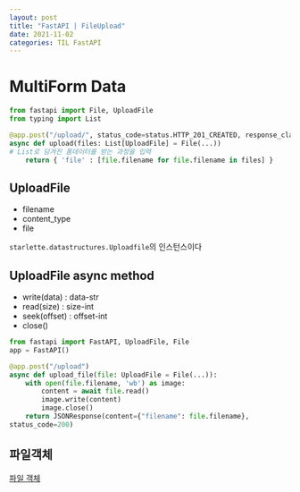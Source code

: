 ```yaml
---
layout: post
title: "FastAPI | FileUpload"
date: 2021-11-02
categories: TIL FastAPI
---
```


# MultiForm Data
 
```python
from fastapi import File, UploadFile
from typing import List

@app.post("/upload/", status_code=status.HTTP_201_CREATED, response_class=ORJSONResponse, response_model=UploadFolderPathResponse)
async def upload(files: List[UploadFile] = File(...))
# List로 담겨진 폼데이터를 받는 과정을 입력
    return { 'file' : [file.filename for file.filename in files] }
```

## UploadFile
- filename
- content_type
- file

`starlette.datastructures.Uploadfile`의 인스턴스이다

## UploadFile async method
- write(data) : data-str
- read(size) : size-int
- seek(offset) : offset-int
- close()

```python
from fastapi import FastAPI, UploadFile, File
app = FastAPI()

@app.post("/upload")
async def upload_file(file: UploadFile = File(...)):
    with open(file.filename, 'wb') as image:
        content = await file.read()
        image.write(content)
        image.close()
    return JSONResponse(content={"filename": file.filename},
status_code=200)
```

## 파일객체
[파일 객체](https://kimdoky.github.io/python/2017/11/28/python-file_object/)